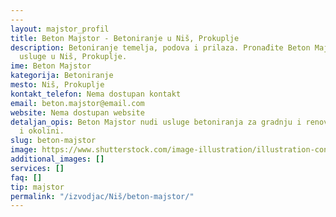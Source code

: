 ```yaml
---
---
layout: majstor_profil
title: Beton Majstor - Betoniranje u Niš, Prokuplje
description: Betoniranje temelja, podova i prilaza. Pronađite Beton Majstor za Betoniranje
  usluge u Niš, Prokuplje.
ime: Beton Majstor
kategorija: Betoniranje
mesto: Niš, Prokuplje
kontakt_telefon: Nema dostupan kontakt
email: beton.majstor@email.com
website: Nema dostupan website
detaljan_opis: Beton Majstor nudi usluge betoniranja za gradnju i renoviranje u Nišu
  i okolini.
slug: beton-majstor
image: https://www.shutterstock.com/image-illustration/illustration-construction-worker-purple-jacket-600nw-2609794615.jpg
additional_images: []
services: []
faq: []
tip: majstor
permalink: "/izvodjac/Niš/beton-majstor/"
---
```

